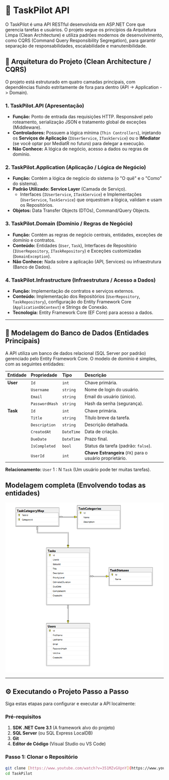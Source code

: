 # 🚀 TaskPilot API

O TaskPilot é uma API RESTful desenvolvida em ASP.NET Core que gerencia tarefas e usuários. O projeto segue os princípios da Arquitetura Limpa (Clean Architecture) e utiliza padrões modernos de desenvolvimento, como CQRS (Command Query Responsibility Segregation), para garantir separação de responsabilidades, escalabilidade e manutenibilidade.

## 📐 Arquitetura do Projeto (Clean Architecture / CQRS)

O projeto está estruturado em quatro camadas principais, com dependências fluindo estritamente de fora para dentro (API -> Application -> Domain).

### 1. TaskPilot.API (Apresentação)
- **Função:** Ponto de entrada das requisições HTTP. Responsável pelo roteamento, serialização JSON e tratamento global de exceções (Middleware).
- **Controladores:** Possuem a lógica mínima (`Thin Controllers`), injetando os **Serviços de Aplicação** (`IUserService`, `ITaskService`) ou o **IMediator** (se você optar por MediatR no futuro) para delegar a execução.
- **Não Conhece:** A lógica de negócio, acesso a dados ou regras de domínio.

### 2. TaskPilot.Application (Aplicação / Lógica de Negócio)
- **Função:** Contém a lógica de negócio do sistema (o "O quê" e o "Como" do sistema).
- **Padrão Utilizado:** **Service Layer** (Camada de Serviço).
    - Interfaces (`IUserService`, `ITaskService`) e Implementações (`UserService`, `TaskService`) que orquestram a lógica, validam e usam os Repositórios.
- **Objetos:** Data Transfer Objects (DTOs), Command/Query Objects.

### 3. TaskPilot.Domain (Domínio / Regras de Negócio)
- **Função:** Contém as regras de negócio centrais, entidades, exceções de domínio e contratos.
- **Conteúdo:** Entidades (`User`, `Task`), Interfaces de Repositório (`IUserRepository`, `ITaskRepository`) e Exceções customizadas (`DomainException`).
- **Não Conhece:** Nada sobre a aplicação (API, Services) ou infraestrutura (Banco de Dados).

### 4. TaskPilot.Infrastructure (Infraestrutura / Acesso a Dados)
- **Função:** Implementação de contratos e serviços externos.
- **Conteúdo:** Implementação dos Repositórios (`UserRepository`, `TaskRepository`), configuração do Entity Framework Core (`ApplicationDbContext`) e Strings de Conexão.
- **Tecnologia:** Entity Framework Core (EF Core) para acesso a dados.

---

## 💾 Modelagem do Banco de Dados (Entidades Principais)

A API utiliza um banco de dados relacional (SQL Server por padrão) gerenciado pelo Entity Framework Core. O modelo de domínio é simples, com as seguintes entidades:

| Entidade | Propriedade | Tipo | Descrição |
| :--- | :--- | :--- | :--- |
| **User** | `Id` | `int` | Chave primária. |
| | `Username` | `string` | Nome de login do usuário. |
| | `Email` | `string` | Email do usuário (único). |
| | `PasswordHash` | `string` | Hash da senha (segurança). |
| **Task** | `Id` | `int` | Chave primária. |
| | `Title` | `string` | Título breve da tarefa. |
| | `Description` | `string` | Descrição detalhada. |
| | `CreatedAt` | `DateTime` | Data de criação. |
| | `DueDate` | `DateTime` | Prazo final. |
| | `IsCompleted` | `bool` | Status da tarefa (padrão: `false`). |
| | `UserId` | `int` | **Chave Estrangeira** (`FK`) para o usuário proprietário. |

**Relacionamento:** `User` 1 : N `Task` (Um usuário pode ter muitas tarefas).

## Modelagem completa (Envolvendo todas as entidades)

<img src="/image/MER.png" alt="Modelo entidade e relacionamento">

---

## ⚙️ Executando o Projeto Passo a Passo

Siga estas etapas para configurar e executar a API localmente:

### Pré-requisitos

1.  **SDK .NET Core 3.1** (A framework alvo do projeto)
2.  **SQL Server** (ou SQL Express LocalDB)
3.  **Git**
4.  **Editor de Código** (Visual Studio ou VS Code)

### Passo 1: Clonar o Repositório

```bash
git clone [https://www.youtube.com/watch?v=351MZvGXpnY](https://www.youtube.com/watch?v=351MZvGXpnY)
cd TaskPilot